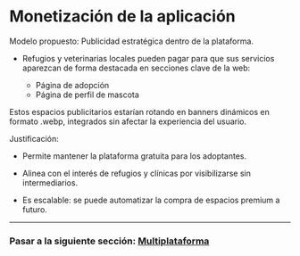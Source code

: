 # Monetización de la aplicación

Modelo propuesto: Publicidad estratégica dentro de la plataforma.

- Refugios y veterinarias locales pueden pagar para que sus servicios aparezcan de forma destacada en secciones clave de la web:

    - Página de adopción
    - Página de perfil de mascota

Estos espacios publicitarios estarían rotando en banners dinámicos en formato .webp, integrados sin afectar la experiencia del usuario.

Justificación:

- Permite mantener la plataforma gratuita para los adoptantes.

- Alinea con el interés de refugios y clínicas por visibilizarse sin intermediarios.

- Es escalable: se puede automatizar la compra de espacios premium a futuro.

---

### Pasar a la siguiente sección: [Multiplataforma](17-multiplataforma.md)